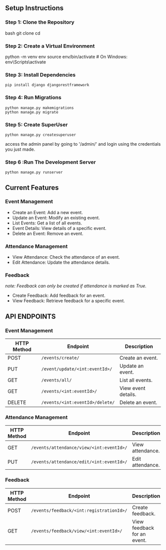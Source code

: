 ## **Setup Instructions**

### **Step 1: Clone the Repository**

bash
git clone <repository-url>
cd <repository-directory>

### Step 2: Create a Virtual Environment

python -m venv env
source env/bin/activate  # On Windows: env\Scripts\activate

### Step 3: Install Dependencies

    pip install django djangorestframework

### Step 4: Run Migrations

    python manage.py makemigrations
    python manage.py migrate

### Step 5: Create SuperUser
    python manage.py createsuperuser
access the admin panel by going to '/admin/' and login using the credentials you just made.

### Step 6 :Run The Development Server
    python manage.py runserver

## **Current Features**
### Event Management

- Create an Event: Add a new event.
- Update an Event: Modify an existing event.
- List Events: Get a list of all events.
- Event Details: View details of a specific event.
- Delete an Event: Remove an event.

### Attendance Management

- View Attendance: Check the attendance of an event.
- Edit Attendance: Update the attendance details.

### Feedback

  _note:  Feedback can only be created if attendance is marked as True.<br>_
  - Create Feedback: Add feedback for an event.<br>
  - View Feedback: Retrieve feedback for a specific event.<br>
##  **API ENDPOINTS**
### **Event Management**
| HTTP Method | Endpoint                              | Description              |
|-------------|---------------------------------------|--------------------------|
| POST        | `/events/create/`                    | Create an event.         |
| PUT         | `/event/update/<int:eventId>/`       | Update an event.         |
| GET         | `/events/all/`                       | List all events.         |
| GET         | `/events/<int:eventId>/`             | View event details.      |
| DELETE      | `/events/<int:eventId>/delete/`      | Delete an event.         |

### **Attendance Management**
| HTTP Method | Endpoint                                     | Description               |
|-------------|----------------------------------------------|---------------------------|
| GET         | `/events/attendance/view/<int:eventId>/`    | View attendance.          |
| PUT         | `/events/attendance/edit/<int:eventId>/`    | Edit attendance.          |

### **Feedback**
| HTTP Method | Endpoint                                     | Description               |
|-------------|----------------------------------------------|---------------------------|
| POST        | `/events/feedback/<int:registrationId>/`    | Create feedback.          |
| GET         | `/events/feedback/view/<int:eventId>/`      | View feedback for an event.|

